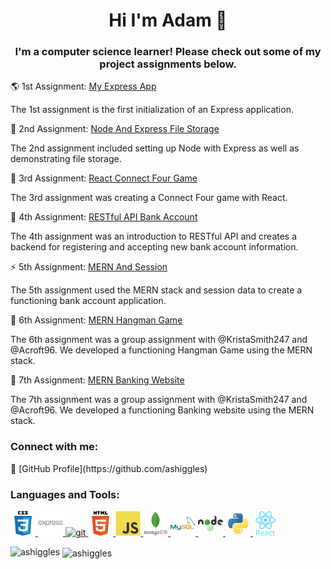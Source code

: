 <h1 align="center">Hi I'm Adam 👋</h1>
<h3 align="center">I'm a computer science learner! Please check out some of my project assignments below.</h3>

🌎 1st Assignment: [My Express App](https://github.com/ashiggles/Portfolio_Project/tree/master/Projects/My_Express_App)
<p align="left">The 1st assignment is the first initialization of an Express application.</p>

📄 2nd Assignment: [Node And Express File Storage](https://github.com/ashiggles/Portfolio_Project/tree/master/Projects/Node_Express_File_Storage)
<p align="left">The 2nd assignment included setting up Node with Express as well as demonstrating file storage.</p>

🌱 3rd Assignment: [React Connect Four Game](https://github.com/ashiggles/Portfolio_Project/tree/master/Projects/React_Connect_Four)
<p align="left">The 3rd assignment was creating a Connect Four game with React.</p>

📝 4th Assignment: [RESTful API Bank Account](https://github.com/ashiggles/Portfolio_Project/tree/master/Projects/RESTful_API_Bank_Account)
<p align="left">The 4th assignment was an introduction to RESTful API and creates a backend for registering and accepting new bank account information.</p>

⚡ 5th Assignment: [MERN And Session](https://github.com/ashiggles/Portfolio_Project/tree/master/Projects/MERN_And_Sessions)
<p align="left">The 5th assignment used the MERN stack and session data to create a functioning bank account application.</p>

🌱 6th Assignment: [MERN Hangman Game](https://github.com/ashiggles/Portfolio_Project/tree/master/Projects/MERN_Hangman_Game)
<p align="left">The 6th assignment was a group assignment with @KristaSmith247 and @Acroft96. We developed a functioning Hangman Game using the MERN stack.</p>

📝 7th Assignment: [MERN Banking Website](https://github.com/ashiggles/Portfolio_Project/tree/master/Projects/MERN_Banking_Website)
<p align="left">The 7th assignment was a group assignment with @KristaSmith247 and @Acroft96. We developed a functioning Banking website using the MERN stack.</p>

<h3 align="left">Connect with me:</h3>
🔭 [GitHub Profile](https://github.com/ashiggles)

<h3 align="left">Languages and Tools:</h3>
<p align="left"> <a href="https://www.w3schools.com/css/" target="_blank" rel="noreferrer"> <img src="https://raw.githubusercontent.com/devicons/devicon/master/icons/css3/css3-original-wordmark.svg" alt="css3" width="40" height="40"/> </a> <a href="https://expressjs.com" target="_blank" rel="noreferrer"> <img src="https://raw.githubusercontent.com/devicons/devicon/master/icons/express/express-original-wordmark.svg" alt="express" width="40" height="40"/> </a> <a href="https://git-scm.com/" target="_blank" rel="noreferrer"> <img src="https://www.vectorlogo.zone/logos/git-scm/git-scm-icon.svg" alt="git" width="40" height="40"/> </a> <a href="https://www.w3.org/html/" target="_blank" rel="noreferrer"> <img src="https://raw.githubusercontent.com/devicons/devicon/master/icons/html5/html5-original-wordmark.svg" alt="html5" width="40" height="40"/> </a> <a href="https://developer.mozilla.org/en-US/docs/Web/JavaScript" target="_blank" rel="noreferrer"> <img src="https://raw.githubusercontent.com/devicons/devicon/master/icons/javascript/javascript-original.svg" alt="javascript" width="40" height="40"/> </a> <a href="https://www.mongodb.com/" target="_blank" rel="noreferrer"> <img src="https://raw.githubusercontent.com/devicons/devicon/master/icons/mongodb/mongodb-original-wordmark.svg" alt="mongodb" width="40" height="40"/> </a> <a href="https://www.mysql.com/" target="_blank" rel="noreferrer"> <img src="https://raw.githubusercontent.com/devicons/devicon/master/icons/mysql/mysql-original-wordmark.svg" alt="mysql" width="40" height="40"/> </a> <a href="https://nodejs.org" target="_blank" rel="noreferrer"> <img src="https://raw.githubusercontent.com/devicons/devicon/master/icons/nodejs/nodejs-original-wordmark.svg" alt="nodejs" width="40" height="40"/> </a> <a href="https://www.python.org" target="_blank" rel="noreferrer"> <img src="https://raw.githubusercontent.com/devicons/devicon/master/icons/python/python-original.svg" alt="python" width="40" height="40"/> </a> <a href="https://reactjs.org/" target="_blank" rel="noreferrer"> <img src="https://raw.githubusercontent.com/devicons/devicon/master/icons/react/react-original-wordmark.svg" alt="react" width="40" height="40"/> </a> </p>

<p><img align="left" src="https://github-readme-stats.vercel.app/api/top-langs?username=ashiggles&show_icons=true&locale=en&layout=compact" alt="ashiggles" /></p>

<p>&nbsp;<img align="center" src="https://github-readme-stats.vercel.app/api?username=ashiggles&show_icons=true&locale=en" alt="ashiggles" /></p>

